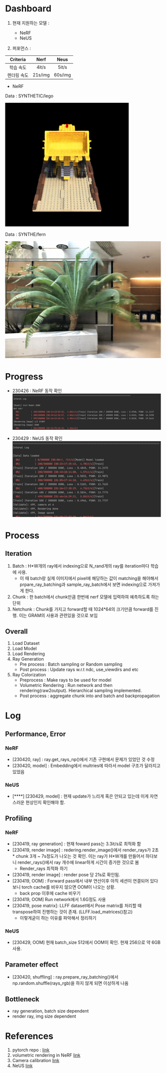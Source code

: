 # Dashboard

1. 현재 지원하는 모델 :
    - NeRF 
    - NeUS

2. 퍼포먼스 :

|Criteria|Nerf|Neus|
|:---:|:---:|:---:|
|학습 속도|4it/s|5it/s|
|렌더링 속도|21s/img|60s/img|   

- NeRF

Data : SYNTHETIC/lego

![NeRF-SYNTHETIC-lego](assets/SYNTHETIC_lego.png)

Data : SYNTHE/fern

![NeRF-LLFF-fern](assets/LLFF_fern.png)

# Progress

- 230426 : NeRF 동작 확인
![230426](assets/progress_230426.JPG)
  
- 230429 : NeUS 동작 확인
![230429](assets/progress_230429.JPG)

# Process
## Iteration
1. Batch : H*W개의 ray에서 indexing으로 N_rand개의 ray를 iteration마다 학습에 사용.
   - 이 때 batch랑 실제 이미지에서 pixel에 해당하는 값이 matching을 해야해서 prpare_ray_batching과 sample_ray_batch에서 보면 indexing으로 가져가게 한다.
2. Chunk :  한 batch에서 chunk만큼 한번에 nerf 모델에 입력하여 예측하도록 하는 단위
3. Netchunk : Chunk를 가지고 forward할 때 1024*64의 크기만큼 forward를 진행. 이는 GRAM의 사용과 관련있을 것으로 보임

## Overall
1. Load Dataset
2. Load Model
3. Load Rendering
4. Ray Generation
    - Pre process : Batch sampling or Random sampling
    - Post process : Update rays w.r.t ndc, use_viewdirs and etc
5. Ray Colorization
    - Preprocess : Make rays to be used for model
    - Volumetric Rendering : Run network and then rendering(raw2output). Hierarchical sampling implemented.
    - Post process : aggregate chunk into and batch and backpropagation


# Log
## Performance, Error
### NeRF
- [230420, ray] : ray.get_rays_np()에서 기존 구현에서 문제가 있었던 것 수정
- [230420, model] : Embedding에서 multries에 따라서 model 구조가 달라지고 있었음
### NeUS
- [****] [230429, model] : 현재 update가 느리게 혹은 안되고 있는데 이게 자연스러운 현상인지 확인해야 함.

## Profiling
### NeRF
- [230419, ray generation] : 현재 foward pass는 3.3it/s로 최적화 함
- [230419, render image] : redering.render_image()에서 render_rays가 2초 * chunk 3개 ~ 7s정도가 나오는 것 확인. 이는 ray가 H*W개를 만들어서 하다보니 render_rays()에서 ray 개수에 linear하게 시간이 증가한 것으로 봄
    - Render_rays 최적화 하기
- [230419, render image] : render pose 당 21s로 확인됨. 
- [230419, OOM] : Forward pass에서 내부 연산이후 아직 세션이 연결되어 있다보니 torch cache를 비우지 않으면 OOM이 나오는 상황.
    - back prop 이후에 cache 비우기
- [230419, OOM] Run network에서 1.6G정도 사용
- [230419, pose matrix]: LLFF dataset에서 Pose matrix를 처리할 때 transpose하여 진행하는 것이 존재. (LLFF.load_matrices()참고) 
    - 이렇게굳이 하는 이유를 파악해서 정리하기

### NeUS
- [230429, OOM] 현재 batch_size 512에서 OOM이 확인. 현재 256으로 약 6GB 사용.

## Parameter effect
- [230420, shuffling] : ray.prepare_ray_batching()에서 np.random.shuffle(rays_rgb)을 하지 않게 되면 이상하게 나옴


## Bottleneck
- ray generation, batch size dependent
- render ray, img size dependent

  
# References
1. pytorch repo : [link](https://github.com/yenchenlin/nerf-pytorch/tree/1f064835d2cca26e4df2d7d130daa39a8cee1795)
2. volumetric rendering in NeRF [link](https://keras.io/examples/vision/nerf/)
3. Camera calibration [link](https://www.mathworks.com/help/vision/ug/camera-calibration.html)
4. NeUS [link](https://github.com/Totoro97/NeuS/tree/6f96f96005d72a7a358379d2b576c496a1ab68dd)
